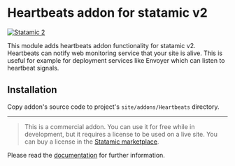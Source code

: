 # Heartbeats addon for statamic v2

[![Statamic 2](https://img.shields.io/badge/Statamic-2.10-orange.svg)](https://statamic.com)

This module adds heartbeats addon functionality for statamic v2. Heartbeats can notify web monitoring service that your
site is alive. This is useful for example for deployment services like Envoyer which can listen to heartbeat signals.

## Installation
Copy addon's source code to project's `site/addons/Heartbeats` directory.

---

> This is a commercial addon. You can use it for free while in development, but it requires a license to be used on a live site.
You can buy a license in the [Statamic marketplace](https://statamic.com/seller/products/heartbeats).

Please read the [documentation](DOCUMENTATION.md) for further information.